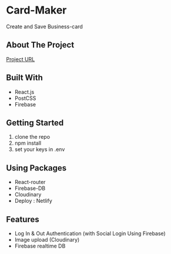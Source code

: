# Card-Maker

Create and Save Business-card

## About The Project
[Project URL](https://603a09dad579f1a53d7c70d8--sjkim-card-maker.netlify.app)
  
## Built With
- React.js
- PostCSS
- Firebase

## Getting Started
1. clone the repo
2. npm install
3. set your keys in .env

## Using Packages
- React-router
- Firebase-DB
- Cloudinary
- Deploy : Netlify

## Features
- Log In & Out Authentication (with Social Login Using Firebase)
- Image upload (Cloudinary)
- Firebase realtime DB